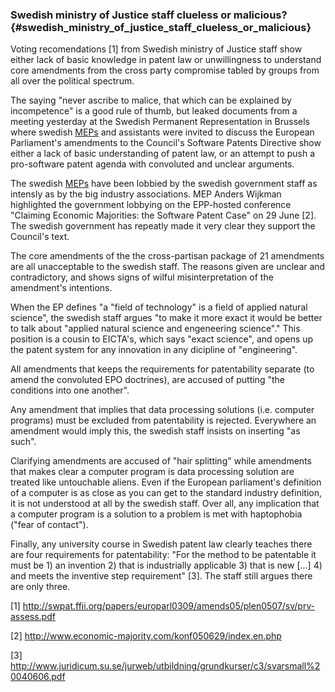 ### Swedish ministry of Justice staff clueless or malicious? {#swedish_ministry_of_justice_staff_clueless_or_malicious}

Voting recomendations \[1\] from Swedish ministry of Justice staff show
either lack of basic knowledge in patent law or unwillingness to
understand core amendments from the cross party compromise tabled by
groups from all over the political spectrum.

The saying \"never ascribe to malice, that which can be explained by
incompetence\" is a good rule of thumb, but leaked documents from a
meeting yesterday at the Swedish Permanent Representation in Brussels
where swedish [MEPs](MEPs "wikilink") and assistants were invited to
discuss the European Parliament\'s amendments to the Council\'s Software
Patents Directive show either a lack of basic understanding of patent
law, or an attempt to push a pro-software patent agenda with convoluted
and unclear arguments.

The swedish [MEPs](MEPs "wikilink") have been lobbied by the swedish
government staff as intensly as by the big industry associations. MEP
Anders Wijkman highlighted the government lobbying on the EPP-hosted
conference \"Claiming Economic Majorities: the Software Patent Case\" on
29 June \[2\]. The swedish government has repeatly made it very clear
they support the Council\'s text.

The core amendments of the the cross-partisan package of 21 amendments
are all unacceptable to the swedish staff. The reasons given are unclear
and contradictory, and shows signs of wilful misinterpretation of the
amendment\'s intentions.

When the EP defines \"a \"field of technology\" is a field of applied
natural science\", the swedish staff argues \"to make it more exact it
would be better to talk about \"applied natural science and engeneering
science\".\" This position is a cousin to EICTA\'s, which says \"exact
science\", and opens up the patent system for any innovation in any
dicipline of \"engineering\".

All amendments that keeps the requirements for patentability separate
(to amend the convoluted EPO doctrines), are accused of putting \"the
conditions into one another\".

Any amendment that implies that data processing solutions (i.e. computer
programs) must be excluded from patentability is rejected. Everywhere an
amendment would imply this, the swedish staff insists on inserting \"as
such\".

Clarifying amendments are accused of \"hair splitting\" while amendments
that makes clear a computer program is data processing solution are
treated like untouchable aliens. Even if the European parliament\'s
definition of a computer is as close as you can get to the standard
industry definition, it is not understood at all by the swedish staff.
Over all, any implication that a computer program is a solution to a
problem is met with haptophobia (\"fear of contact\").

Finally, any university course in Swedish patent law clearly teaches
there are four requirements for patentability: \"For the method to be
patentable it must be 1) an invention 2) that is industrially applicable
3) that is new \[\...\] 4) and meets the inventive step requirement\"
\[3\]. The staff still argues there are only three.

\[1\]
<http://swpat.ffii.org/papers/europarl0309/amends05/plen0507/sv/prv-assess.pdf>

\[2\] <http://www.economic-majority.com/konf050629/index.en.php>

\[3\]
<http://www.juridicum.su.se/jurweb/utbildning/grundkurser/c3/svarsmall%20040606.pdf>

